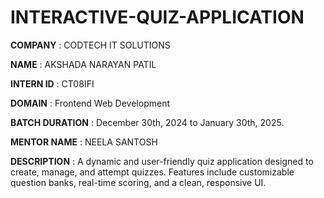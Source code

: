 # INTERACTIVE-QUIZ-APPLICATION

**COMPANY** : CODTECH IT SOLUTIONS

**NAME** : AKSHADA NARAYAN PATIL

**INTERN ID** : CT08IFI

**DOMAIN** : Frontend Web Development

**BATCH DURATION** : December 30th, 2024 to January 30th, 2025.

**MENTOR NAME** : NEELA SANTOSH

**DESCRIPTION** : A dynamic and user-friendly quiz application designed to create, manage, and attempt quizzes. Features include customizable question banks, real-time scoring, and a clean, responsive UI. 
